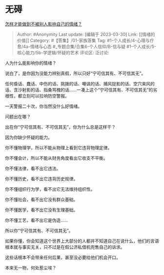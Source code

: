 # 无碍
[怎样才能做到不被别人影响自己的情绪？](https://www.zhihu.com/question/313253074/answer/2468916548)

> Author: #Anonymity
> Last update: [编辑于 2023-03-30]
> Link: [[情绪的价值]]
> Category: #【答集】/01-家族答集
> Tag: #1-个人成长/4-心理与疗愈/4a-情绪与心态 #_专题合集/合集6-个人信仰/B-信与疑 #1-个人成长/5-核心能力/5b-学逻辑/怀疑的艺术 
> 评论区:
> 泛讨论:

人为什么能影响你的情绪？

说白了，是你因为没能力辨别真假，所以只好“宁可信其有、不可信其无”。

任何昏话、蠢话、中伤的话、挑拨的话、嘲讽的话、捕风捉影的话、空穴来风的话、含沙射影的话、指桑骂槐的话……一凑上这个“宁可信其有、不可信其无”的劣根性，都立刻可以拉响防空警报。

一天警报二十次，你当然没什么好情绪。

问题出在哪？

出在你“宁可信其有、不可信其无”，你为什么总是这样干？

因为你缺少怀疑的能力。

你不懂物理学，所以不能从物理上看到它违背物理定律。

你不懂会计，所以不能从财务角度看出它收支不平衡。

你不懂法律，看不出它违法。

你不懂历史，看不出它违背历史规律。

你不懂组织行为学，看不出它无法维持组织性。

你不懂社会，看不出它没有群众基础。

你不懂医学，看不出它没有生理基础。

你不懂工艺，看不出它是伪造……

所以你“宁可信其有、不可信其无”。

如果你懂，你会知道这个世界上大部分的人都并不知道自己在说什么，他们的言语根本就与事实无关，只不过是在假公济私借机兜售自己的诉求。

这些话根本不会带来任何后果，甚至没必要给他们机会开口。

本来无一物，何处惹尘埃？
